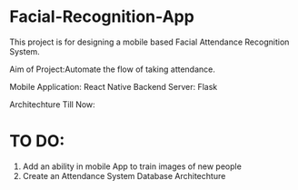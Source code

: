 # Facial-Recognition-App

This project is for designing a mobile based Facial Attendance Recognition System.

Aim of Project:Automate the flow of taking attendance.

Mobile Application: React Native
Backend Server: Flask

Architechture Till Now:




# TO DO:
1. Add an ability in mobile App to train images of new people 
2. Create an Attendance System Database Architechture


